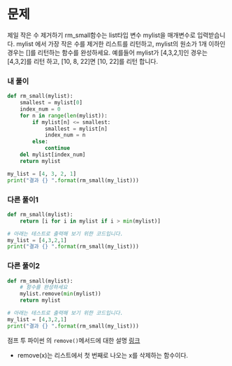 # 문제
제일 작은 수 제거하기
rm_small함수는 list타입 변수 mylist을 매개변수로 입력받습니다.
mylist 에서 가장 작은 수를 제거한 리스트를 리턴하고, mylist의 원소가 1개 이하인 경우는 []를 리턴하는 함수를 완성하세요.
예를들어 mylist가 [4,3,2,1]인 경우는 [4,3,2]를 리턴 하고, [10, 8, 22]면 [10, 22]를 리턴 합니다.

### 내 풀이

```python
def rm_small(mylist):
    smallest = mylist[0]
    index_num = 0
    for n in range(len(mylist)):
        if mylist[n] <= smallest:
            smallest = mylist[n]
            index_num = n
        else:
            continue
    del mylist[index_num]
    return mylist

my_list = [4, 3, 2, 1]
print("결과 {} ".format(rm_small(my_list)))
```

### 다른 풀이1
```python
def rm_small(mylist):
    return [i for i in mylist if i > min(mylist)]

# 아래는 테스트로 출력해 보기 위한 코드입니다.
my_list = [4,3,2,1]
print("결과 {} ".format(rm_small(my_list)))
```

### 다른 풀이2
```python
def rm_small(mylist):
    # 함수를 완성하세요
    mylist.remove(min(mylist))
    return mylist

# 아래는 테스트로 출력해 보기 위한 코드입니다.
my_list = [4,3,2,1]
print("결과 {} ".format(rm_small(my_list)))
```

점프 투 파이썬 의 `remove()`메서드에 대한 설명 [링크](https://wikidocs.net/14#remove)
* remove(x)는 리스트에서 첫 번째로 나오는 x를 삭제하는 함수이다.


